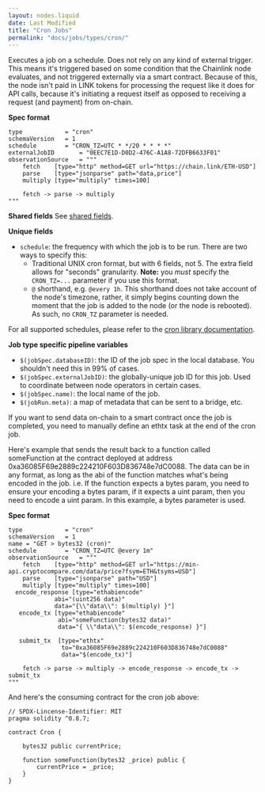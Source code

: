```yaml
---
layout: nodes.liquid
date: Last Modified
title: "Cron Jobs"
permalink: "docs/jobs/types/cron/"
---
```


Executes a job on a schedule. Does not rely on any kind of external trigger.
This means it's triggered based on some condition that the Chainlink node evaluates, and not triggered externally via a smart contract. Because of this, the node isn't paid in LINK tokens for processing the request like it does for API calls, because it's initiating a request itself as opposed to receiving a request (and payment) from on-chain.

**Spec format**

```jpv2
type            = "cron"
schemaVersion   = 1
schedule        = "CRON_TZ=UTC * */20 * * * *"
externalJobID       = "0EEC7E1D-D0D2-476C-A1A8-72DFB6633F01"
observationSource   = """
    fetch    [type="http" method=GET url="https://chain.link/ETH-USD"]
    parse    [type="jsonparse" path="data,price"]
    multiply [type="multiply" times=100]

    fetch -> parse -> multiply
"""
```

**Shared fields**
See [shared fields](/docs/jobs/#shared-fields).

**Unique fields**

- `schedule`: the frequency with which the job is to be run. There are two ways to specify this:
    - Traditional UNIX cron format, but with 6 fields, not 5. The extra field allows for "seconds" granularity. **Note:** you _must_ specify the `CRON_TZ=...` parameter if you use this format.
    - `@` shorthand, e.g. `@every 1h`. This shorthand does not take account of the node's timezone, rather, it simply begins counting down the moment that the job is added to the node (or the node is rebooted). As such, no `CRON_TZ` parameter is needed.

For all supported schedules, please refer to the [cron library documentation](https://pkg.go.dev/github.com/robfig/cron?utm_source=godoc).

**Job type specific pipeline variables**

- `$(jobSpec.databaseID)`: the ID of the job spec in the local database. You shouldn't need this in 99% of cases.
- `$(jobSpec.externalJobID)`: the globally-unique job ID for this job. Used to coordinate between node operators in certain cases.
- `$(jobSpec.name)`: the local name of the job.
- `$(jobRun.meta)`: a map of metadata that can be sent to a bridge, etc.

If you want to send data on-chain to a smart contract once the job is completed, you need to manually define an ethtx task at the end of the cron job.

Here's example that sends the result back to a function called someFunction at the contract deployed at address 0xa36085F69e2889c224210F603D836748e7dC0088. The data can be in any format, as long as the abi of the function matches what's being encoded in the job. i.e. If the function expects a bytes param, you need to ensure your encoding a bytes param, if it expects a uint param, then you need to encode a uint param. In this example, a bytes parameter is used.

**Spec format**

```jpv2
type            = "cron"
schemaVersion   = 1
name = "GET > bytes32 (cron)"
schedule        = "CRON_TZ=UTC @every 1m"
observationSource   = """
    fetch    [type="http" method=GET url="https://min-api.cryptocompare.com/data/price?fsym=ETH&tsyms=USD"]
    parse    [type="jsonparse" path="USD"]
    multiply [type="multiply" times=100]
  encode_response [type="ethabiencode"
             abi="(uint256 data)"
             data="{\\"data\\": $(multiply) }"] 
   encode_tx [type="ethabiencode"
              abi="someFunction(bytes32 data)"
              data="{ \\"data\\": $(encode_response) }"]

   submit_tx  [type="ethtx"
               to="0xa36085F69e2889c224210F603D836748e7dC0088"
               data="$(encode_tx)"]

    fetch -> parse -> multiply -> encode_response -> encode_tx -> submit_tx
"""
```
And here's the consuming contract for the cron job above:

```solidity
// SPDX-Lincense-Identifier: MIT
pragma solidity ^0.8.7;

contract Cron {

    bytes32 public currentPrice; 

    function someFunction(bytes32 _price) public {
        currentPrice = _price;
    }
}
```